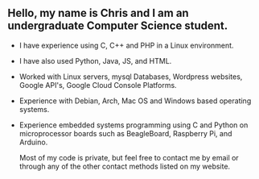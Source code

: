 ## Hello, my name is Chris and I am an undergraduate Computer Science student.
  
- I have experience using C, C++ and PHP in a Linux environment. 
- I have also used Python, Java, JS, and HTML. 
- Worked with Linux servers, mysql Databases, Wordpress websites, Google API's, Google Cloud Console Platforms.
- Experience with Debian, Arch, Mac OS and Windows based operating systems.
- Experience embedded systems programming using C and Python on microprocessor boards such as BeagleBoard, Raspberry Pi, and Arduino.
  
  Most of my code is private, but feel free to contact me by email or through any of the other contact methods listed on my website.
